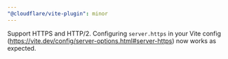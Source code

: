 ```yaml
---
"@cloudflare/vite-plugin": minor
---
```


Support HTTPS and HTTP/2. Configuring `server.https` in your Vite config (https://vite.dev/config/server-options.html#server-https) now works as expected.
